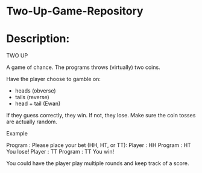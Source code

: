 # Two-Up-Game-Repository

# Description:
TWO UP

A game of chance. The programs throws (virtually) two coins. 

Have the player choose to gamble on:
- heads (obverse)
- tails (reverse)
- head + tail (Ewan)

If they guess correctly, they win. If not, they lose.
Make sure the coin tosses are actually random. 

Example

Program : Please place your bet (HH, HT, or TT):
Player  : HH
Program : HT You lose!
Player  : TT
Program : TT You win!

You could have the player play multiple rounds and keep track of a score.

